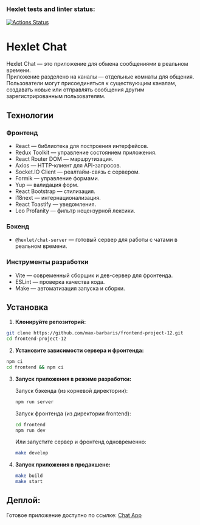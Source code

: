 ### Hexlet tests and linter status:
[![Actions Status](https://github.com/max-barbaris/frontend-project-12/actions/workflows/hexlet-check.yml/badge.svg)](https://github.com/max-barbaris/frontend-project-12/actions)

# Hexlet Chat

Hexlet Chat — это приложение для обмена сообщениями в реальном времени.  
Приложение разделено на каналы — отдельные комнаты для общения. Пользователи могут присоединяться к существующим каналам, создавать новые или отправлять сообщения другим зарегистрированным пользователям.

## Технологии

### Фронтенд

- React — библиотека для построения интерфейсов.
- Redux Toolkit — управление состоянием приложения.
- React Router DOM — маршрутизация.
- Axios — HTTP-клиент для API-запросов.
- Socket.IO Client — реалтайм-связь с сервером.
- Formik — управление формами.
- Yup — валидация форм.
- React Bootstrap — стилизация.
- i18next — интернационализация.
- React Toastify — уведомления.
- Leo Profanity — фильтр нецензурной лексики.

### Бэкенд

- `@hexlet/chat-server` — готовый сервер для работы с чатами в реальном времени.

### Инструменты разработки

- Vite — современный сборщик и дев-сервер для фронтенда.
- ESLint — проверка качества кода.
- Make — автоматизация запуска и сборки.

## Установка

1. **Клонируйте репозиторий:**
  ```bash
  git clone https://github.com/max-barbaris/frontend-project-12.git
  cd frontend-project-12
  ```

2. **Установите зависимости сервера и фронтенда:**
  ```bash
  npm ci
  cd frontend && npm ci
  ```

3. **Запуск приложения в режиме разработки:**

    Запуск бэкенда (из корневой директории):
      ```bash
      npm run server
      ```

    Запуск фронтенда (из директории frontend):
      ```bash
      cd frontend
      npm run dev
      ```

    Или запустите сервер и фронтенд одновременно:
      ```bash
      make develop
      ```
4. **Запуск приложения в продакшене:**
    ```bash
    make build
    make start
    ```

## Деплой:

Готовое приложение доступно по ссылке: [Chat App](https://chat-slack-u9x1.onrender.com/)